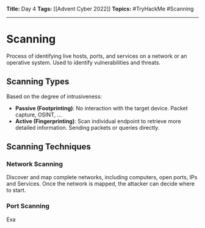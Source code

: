 **Title:** Day 4
**Tags:** [[Advent Cyber 2022]]
**Topics:** #TryHackMe #Scanning

---
# Scanning
Process of identifying live hosts, ports, and services on a network or an operative system. Used to identify vulnerabilities and threats.

## Scanning Types
Based on the degree of intrusiveness:
- **Passive (Footprinting)**: No interaction with the target device. Packet capture, OSINT, … 
- **Active (Fingerprinting)**: Scan individual endpoint to retrieve more detailed information. Sending packets or queries directly.

## Scanning Techniques
### Network Scanning
Discover and map complete networks, including computers, open ports, IPs and Services. Once the network is mapped, the attacker can decide where to start.

### Port Scanning
Exa